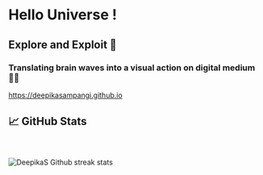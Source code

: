 # Hello Universe !

## Explore and Exploit 🤘
### Translating brain waves into a visual action on digital medium 👩‍💻


<!--
**DeepikaSampangi/DeepikaSampangi** is a ✨ _special_ ✨ repository because its `README.md` (this file) appears on your GitHub profile.

Here are some ideas to get you started:

- 🔭 I’m currently working on ...
- 🌱 I’m currently learning ...
- 👯 I’m looking to collaborate on ...
- 🤔 I’m looking for help with ...
- 💬 Ask me about ...
- 📫 How to reach me: ...
- 😄 Pronouns: ...
- ⚡ Fun fact: ...
-->
https://deepikasampangi.github.io

## &#x1f4c8; GitHub Stats


<br/><br/>
![DeepikaS Github streak stats](https://github-readme-streak-stats.herokuapp.com/?user=deepikasampangi) 

